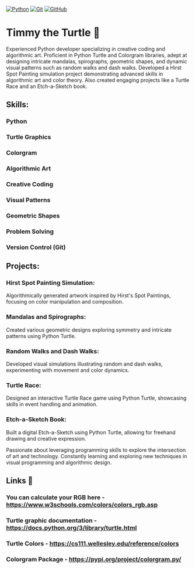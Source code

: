 [![Python](https://img.shields.io/badge/Python-3776AB?style=for-the-badge&logo=python&logoColor=white)](https://www.python.org/)
[![Git](https://img.shields.io/badge/Git-F05032?style=for-the-badge&logo=git&logoColor=white)](https://git-scm.com/)
[![GitHub](https://img.shields.io/badge/GitHub-181717?style=for-the-badge&logo=github&logoColor=white)](https://github.com/)

# Timmy the Turtle 🐢
Experienced Python developer specializing in creative coding and algorithmic art. Proficient in Python Turtle and Colorgram libraries, adept at designing intricate mandalas, spirographs, geometric shapes, and dynamic visual patterns such as random walks and dash walks. Developed a Hirst Spot Painting simulation project demonstrating advanced skills in algorithmic art and color theory. Also created engaging projects like a Turtle Race and an Etch-a-Sketch book.

## Skills:
### Python
### Turtle Graphics
### Colorgram
### Algorithmic Art
### Creative Coding
### Visual Patterns
### Geometric Shapes
### Problem Solving
### Version Control (Git)
## Projects:
### Hirst Spot Painting Simulation:
Algorithmically generated artwork inspired by Hirst's Spot Paintings, focusing on color manipulation and composition.

### Mandalas and Spirographs:
Created various geometric designs exploring symmetry and intricate patterns using Python Turtle.

### Random Walks and Dash Walks:
Developed visual simulations illustrating random and dash walks, experimenting with movement and color dynamics.

### Turtle Race:
Designed an interactive Turtle Race game using Python Turtle, showcasing skills in event handling and animation.

### Etch-a-Sketch Book:
Built a digital Etch-a-Sketch using Python Turtle, allowing for freehand drawing and creative expression.

Passionate about leveraging programming skills to explore the intersection of art and technology. Constantly learning and exploring new techniques in visual programming and algorithmic design.

## Links 🔗
### You can calculate your RGB here - https://www.w3schools.com/colors/colors_rgb.asp
### Turtle graphic documentation - https://docs.python.org/3/library/turtle.html
### Turtle Colors - https://cs111.wellesley.edu/reference/colors
### Colorgram Package - https://pypi.org/project/colorgram.py/
